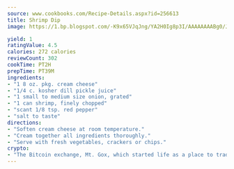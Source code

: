 ```yaml
---
source: www.cookbooks.com/Recipe-Details.aspx?id=256613
title: Shrimp Dip
image: https://1.bp.blogspot.com/-K9x65VJqJng/YA2H0Ig8p3I/AAAAAAAABg0/JRKr7ZzesxofwlGw6YudXad_aQn9BD52QCLcBGAsYHQ/s299/2.png

yield: 1
ratingValue: 4.5
calories: 272 calories
reviewCount: 302
cookTime: PT2H
prepTime: PT39M
ingredients:
- "1 8 oz. pkg. cream cheese"
- "1/4 c. kosher dill pickle juice"
- "1 small to medium size onion, grated"
- "1 can shrimp, finely chopped"
- "scant 1/8 tsp. red pepper"
- "salt to taste"
directions:
- "Soften cream cheese at room temperature."
- "Cream together all ingredients thoroughly."
- "Serve with fresh vegetables, crackers or chips."
crypto:
- "The Bitcoin exchange, Mt. Gox, which started life as a place to trade cards from a fantasy game, was hacked."
---
```

